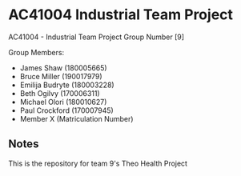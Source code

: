 # AC41004 Industrial Team Project
AC41004 - Industrial Team Project Group Number [9]

Group Members:
- James Shaw (180005665)
- Bruce Miller (190017979)
- Emilija Budryte (180003228)
- Beth Ogilvy (170006311)
- Michael Olori (180010627)
- Paul Crockford (170007945)
- Member X (Matriculation Number)

## Notes
This is the repository for team 9's Theo Health Project
